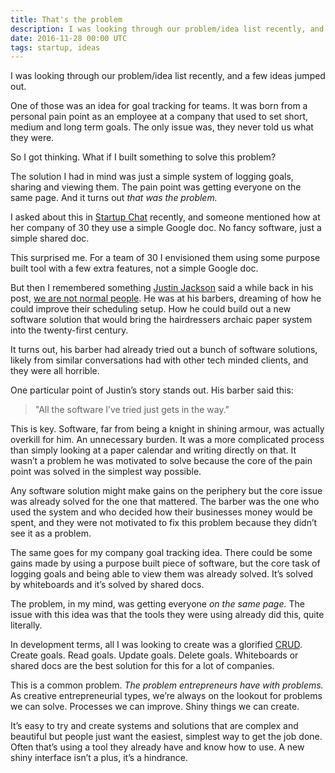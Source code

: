 ```yaml
---
title: That's the problem
description: I was looking through our problem/idea list recently, and a few ideas jumped out.
date: 2016-11-28 00:00 UTC
tags: startup, ideas
---
```


I was looking through our problem/idea list recently, and a few ideas jumped out.

One of those was an idea for goal tracking for teams. It was born from a personal pain point as an employee at a company that used to set short, medium and long term goals. The only issue was, they never told us what they were.

So I got thinking. What if I built something to solve this problem?

The solution I had in mind was just a simple system of logging goals, sharing and viewing them. The pain point was getting everyone on the same page. And it turns out _that was the problem._

I asked about this in [Startup Chat](http://startupfoundation.co/hashtag_startup/) recently, and someone mentioned how at her company of 30 they use a simple Google doc. No fancy software, just a simple shared doc.

This surprised me. For a team of 30 I envisioned them using some purpose built tool with a few extra features, not a simple Google doc.

But then I remembered something [Justin Jackson](https://twitter.com/mijustin) said a while back in his post, [we are not normal people](https://justinjackson.ca/we-are-not-normal-people/). He was at his barbers, dreaming of how he could improve their scheduling setup. How he could build out a new software solution that would bring the hairdressers archaic paper system into the twenty-first century.

It turns out, his barber had already tried out a bunch of software solutions, likely from similar conversations had with other tech minded clients, and they were all horrible.

One particular point of Justin’s story stands out. His barber said this:

> &quot;All the software I’ve tried just gets in the way.&quot;

This is key. Software, far from being a knight in shining armour, was actually overkill for him. An unnecessary burden. It was a more complicated process than simply looking at a paper calendar and writing directly on that. It wasn’t a problem he was motivated to solve because the core of the pain point was solved in the simplest way possible.

Any software solution might make gains on the periphery but the core issue was already solved for the one that mattered. The barber was the one who used the system and who decided how their businesses money would be spent, and they were not motivated to fix this problem because they didn’t see it as a problem.

The same goes for my company goal tracking idea. There could be some gains made by using a purpose built piece of software, but the core task of logging goals and being able to view them was already solved. It’s solved by whiteboards and it’s solved by shared docs.

The problem, in my mind, was getting everyone _on the same page._ The issue with this idea was that the tools they were using already did this, quite literally.

In development terms, all I was looking to create was a glorified [CRUD](https://en.wikipedia.org/wiki/Create,_read,_update_and_delete). Create goals. Read goals. Update goals. Delete goals. Whiteboards or shared docs are the best solution for this for a lot of companies.

This is a common problem. _The problem entrepreneurs have with problems._ As creative entrepreneurial types, we’re always on the lookout for problems we can solve. Processes we can improve. Shiny things we can create.

It’s easy to try and create systems and solutions that are complex and beautiful but people just want the easiest, simplest way to get the job done. Often that’s using a tool they already have and know how to use. A new shiny interface isn’t a plus, it’s a hindrance.
